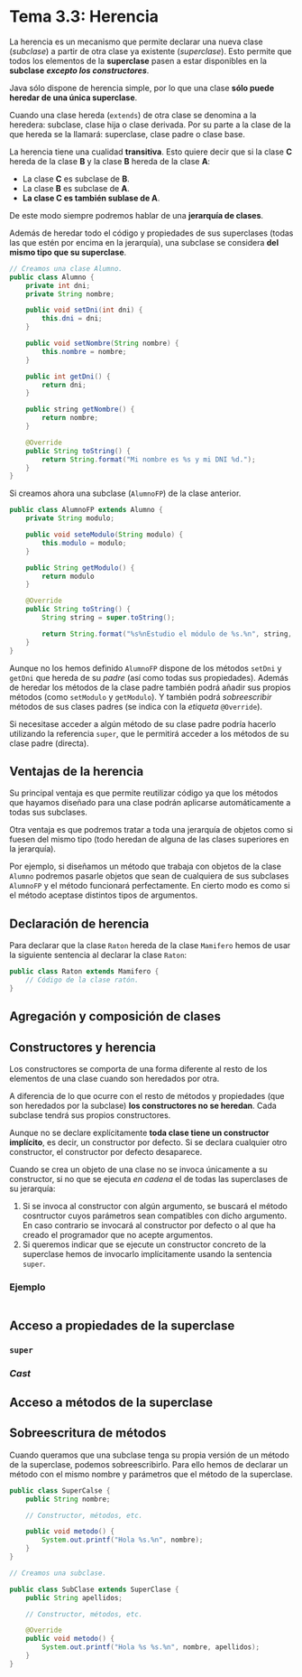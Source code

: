 # Tema 3.3: Herencia

La herencia es un mecanismo que permite declarar una nueva clase (*subclase*) a partir de otra clase ya existente (*superclase*). Esto permite que todos los elementos de la **superclase** pasen a estar disponibles en la **subclase** ***excepto los constructores***.

Java sólo dispone de herencia simple, por lo que una clase **sólo puede heredar de una única superclase**.

Cuando una clase hereda (`extends`) de otra clase se denomina a la heredera: subclase, clase hija o clase derivada. Por su parte a la clase de la que hereda se la llamará: superclase, clase padre o clase base.

La herencia tiene una cualidad **transitiva**. Esto quiere decir que si la clase **C** hereda de la clase **B** y la clase **B** hereda de la clase **A**:

* La clase **C** es subclase de **B**.
* La clase **B** es subclase de **A**.
* **La clase C es también sublase de A**.

De este modo siempre podremos hablar de una **jerarquía de clases**.

Además de heredar todo el código y propiedades de sus superclases (todas las que estén por encima en la jerarquía), una subclase se considera **del mismo tipo que su superclase**.

```java
// Creamos una clase Alumno.
public class Alumno {
    private int dni;
    private String nombre;

    public void setDni(int dni) {
        this.dni = dni;
    }

    public void setNombre(String nombre) {
        this.nombre = nombre;
    }

    public int getDni() {
        return dni;
    }

    public string getNombre() {
        return nombre;
    }

    @Override
    public String toString() {
        return String.format("Mi nombre es %s y mi DNI %d.");
    }
}
```

Si creamos ahora una subclase (`AlumnoFP`) de la clase anterior.

```java
public class AlumnoFP extends Alumno {
    private String modulo;

    public void seteModulo(String modulo) {
        this.modulo = modulo;
    }

    public String getModulo() {
        return modulo
    }

    @Override 
    public String toString() {
        String string = super.toString();

        return String.format("%s%nEstudio el módulo de %s.%n", string, modulo);
    }
}
```

Aunque no los hemos definido `AlumnoFP` dispone de los métodos `setDni` y `getDni` que hereda de su *padre* (así como todas sus propiedades).
Además de heredar los métodos de la clase padre también podrá añadir sus propios métodos (como `setModulo` y `getModulo`).
Y también podrá *sobreescribir* métodos de sus clases padres (se indica con la *etiqueta* `@Override`).

Si necesitase acceder a algún método de su clase padre podría hacerlo utilizando la referencia `super`, que le permitirá acceder a los métodos de su clase padre (directa).

## Ventajas de la herencia

Su principal ventaja es que permite reutilizar código ya que los métodos que hayamos diseñado para una clase podrán aplicarse automáticamente a todas sus subclases.

Otra ventaja es que podremos tratar a toda una jerarquía de objetos como si fuesen del mismo tipo (todo heredan de alguna de las clases superiores en la jerarquía).

Por ejemplo, si diseñamos un método que trabaja con objetos de la clase `Alumno` podremos pasarle objetos que sean de cualquiera de sus subclases `AlumnoFP` y el método funcionará perfectamente. En cierto modo es como si el método aceptase distintos tipos de argumentos.

## Declaración de herencia

Para declarar que la clase `Raton` hereda de la clase `Mamifero` hemos de usar la siguiente sentencia al declarar la clase `Raton`:

```java
public class Raton extends Mamifero {
    // Código de la clase ratón.
}
```

## Agregación y composición de clases

## Constructores y herencia

Los constructores se comporta de una forma diferente al resto de los elementos de una clase cuando son heredados por otra.

A diferencia de lo que ocurre con el resto de métodos y propiedades (que son heredados por la subclase) **los constructores no se heredan**. Cada subclase tendrá sus propios constructores.

Aunque no se declare explícitamente **toda clase tiene un constructor implícito**, es decir, un constructor por defecto. Si se declara cualquier otro constructor, el constructor por defecto desaparece.

Cuando se crea un objeto de una clase no se invoca únicamente a su constructor, si no que se ejecuta *en cadena* el de todas las superclases de su jerarquía:

1. Si se invoca al constructor con algún argumento, se buscará el método cosntructor cuyos parámetros sean compatibles con dicho argumento. En caso contrario se invocará al constructor por defecto o al que ha creado el programador que no acepte argumentos.
2. Si queremos indicar que se ejecute un constructor concreto de la superclase hemos de invocarlo implícitamente usando la sentencia `super`.

### Ejemplo

```java


```

## Acceso a propiedades de la superclase

### `super`

### *Cast*

## Acceso a métodos de la superclase

## Sobreescritura de métodos

Cuando queramos que una subclase tenga su propia versión de un método de la superclase, podemos sobreescribirlo. Para ello hemos de declarar un método con el mismo nombre y parámetros que el método de la superclase.

```java
public class SuperCalse {
    public String nombre;

    // Constructor, métodos, etc.

    public void metodo() {
        System.out.printf("Hola %s.%n", nombre);
    }
}

// Creamos una subclase.

public class SubClase extends SuperClase {
    public String apellidos;

    // Constructor, métodos, etc. 

    @Override
    public void metodo() {
        System.out.printf("Hola %s %s.%n", nombre, apellidos);
    }
}
```
